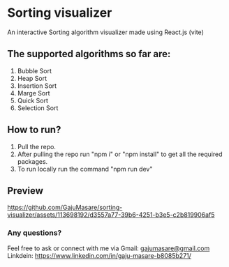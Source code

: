 # Sorting visualizer
An interactive Sorting algorithm visualizer made using React.js (vite)

## The supported algorithms so far are:
1. Bubble Sort
2. Heap Sort
3. Insertion Sort
4. Marge Sort
5. Quick Sort
6. Selection Sort

## How to run?
1. Pull the repo.
2. After pulling the repo run "npm i" or "npm install" to get all the required packages.
3. To run locally run the command "npm run dev"

## Preview
https://github.com/GajuMasare/sorting-visualizer/assets/113698192/d3557a77-39b6-4251-b3e5-c2b819906af5

### Any questions?
Feel free to ask or connect with me via
Gmail: gajumasare@gmail.com
Linkdein: https://www.linkedin.com/in/gaju-masare-b8085b271/



